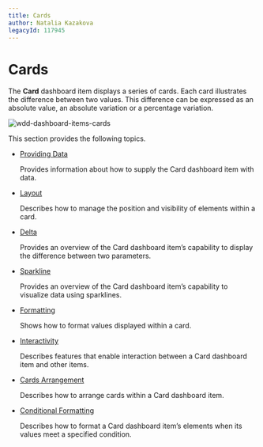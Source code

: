 ```yaml
---
title: Cards
author: Natalia Kazakova
legacyId: 117945
---
```

# Cards
The **Card** dashboard item displays a series of cards. Each card illustrates the difference between two values. This difference can be expressed as an absolute value, an absolute variation or a percentage variation.

![wdd-dashboard-items-cards](../../../images/img125117.png)

This section provides the following topics.
* [Providing Data](cards/providing-data.md)
	
	Provides information about how to supply the Card dashboard item with data.
* [Layout](cards/layout.md)
	
	Describes how to manage the position and visibility of elements within a card.
* [Delta](cards/delta.md)
	
	Provides an overview of the Card dashboard item’s capability to display the difference between two parameters.
* [Sparkline](cards/sparkline.md)
	
	Provides an overview of the Card dashboard item’s capability to visualize data using sparklines.
* [Formatting](cards/formatting.md)
	
	Shows how to format values displayed within a card.
* [Interactivity](cards/interactivity.md)
	
	Describes features that enable interaction between a Card dashboard item and other items.
* [Cards Arrangement](cards/cards-arrangement.md)
	
	Describes how to arrange cards within a Card dashboard item.
* [Conditional Formatting](cards/conditional-formatting.md)	

	Describes how to format a Card dashboard item’s elements when its values meet a specified condition.	
